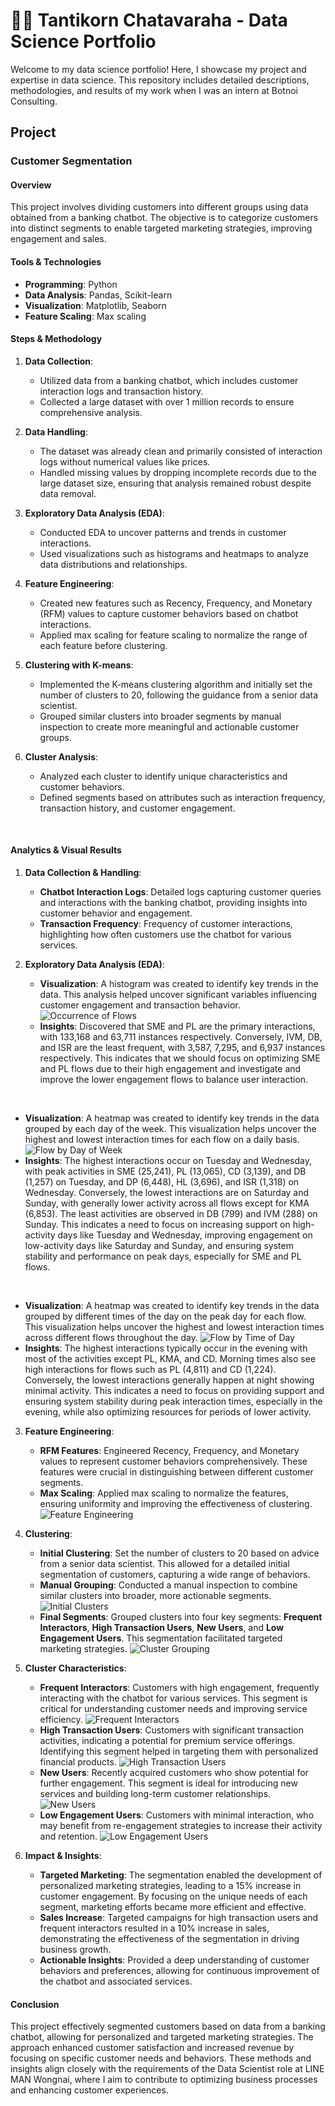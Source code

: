 # 🧑‍💼 Tantikorn Chatavaraha - Data Science Portfolio

Welcome to my data science portfolio! Here, I showcase my project and expertise in data science. This repository includes detailed descriptions, methodologies, and results of my work when I was an intern at Botnoi Consulting.

## **Project**

### **Customer Segmentation**

#### **Overview**
This project involves dividing customers into different groups using data obtained from a banking chatbot. The objective is to categorize customers into distinct segments to enable targeted marketing strategies, improving engagement and sales.

#### **Tools & Technologies**
- **Programming**: Python
- **Data Analysis**: Pandas, Scikit-learn
- **Visualization**: Matplotlib, Seaborn
- **Feature Scaling**: Max scaling

#### **Steps & Methodology**
1. **Data Collection**:
   - Utilized data from a banking chatbot, which includes customer interaction logs and transaction history.
   - Collected a large dataset with over 1 million records to ensure comprehensive analysis.

2. **Data Handling**:
   - The dataset was already clean and primarily consisted of interaction logs without numerical values like prices.
   - Handled missing values by dropping incomplete records due to the large dataset size, ensuring that analysis remained robust despite data removal.

3. **Exploratory Data Analysis (EDA)**:
   - Conducted EDA to uncover patterns and trends in customer interactions.
   - Used visualizations such as histograms and heatmaps to analyze data distributions and relationships.

4. **Feature Engineering**:
   - Created new features such as Recency, Frequency, and Monetary (RFM) values to capture customer behaviors based on chatbot interactions.
   - Applied max scaling for feature scaling to normalize the range of each feature before clustering.

5. **Clustering with K-means**:
   - Implemented the K-means clustering algorithm and initially set the number of clusters to 20, following the guidance from a senior data scientist.
   - Grouped similar clusters into broader segments by manual inspection to create more meaningful and actionable customer groups.

6. **Cluster Analysis**:
   - Analyzed each cluster to identify unique characteristics and customer behaviors.
   - Defined segments based on attributes such as interaction frequency, transaction history, and customer engagement.


<br>

#### **Analytics & Visual Results**

1. **Data Collection & Handling**:
   - **Chatbot Interaction Logs**: Detailed logs capturing customer queries and interactions with the banking chatbot, providing insights into customer behavior and engagement.
   - **Transaction Frequency**: Frequency of customer interactions, highlighting how often customers use the chatbot for various services.

2. **Exploratory Data Analysis (EDA)**:
   - **Visualization**: A histogram was created to identify key trends in the data. This analysis helped uncover significant variables influencing customer engagement and transaction behavior.
   ![Occurrence of Flows](./assets/images/occurrence_of_flows.png)
   - **Insights**: Discovered that SME and PL are the primary interactions, with 133,168 and 63,711 instances respectively. Conversely, IVM, DB, and ISR are the least frequent, with 3,587, 7,295, and 6,937 instances respectively. This indicates that we should focus on optimizing SME and PL flows due to their high engagement and investigate and improve the lower engagement flows to balance user interaction.
   
<br>

   - **Visualization**: A heatmap was created to identify key trends in the data grouped by each day of the week. This visualization helps uncover the highest and lowest interaction times for each flow on a daily basis.
   ![Flow by Day of Week](./assets/images/heatmap_flow_day_of_week.png)
   - **Insights**: The highest interactions occur on Tuesday and Wednesday, with peak activities in SME (25,241), PL (13,065), CD (3,139), and DB (1,257) on Tuesday, and DP (6,448), HL (3,696), and ISR (1,318) on Wednesday. Conversely, the lowest interactions are on Saturday and Sunday, with generally lower activity across all flows except for KMA (6,853). The least activities are observed in DB (799) and IVM (288) on Sunday. This indicates a need to focus on increasing support on high-activity days like Tuesday and Wednesday, improving engagement on low-activity days like Saturday and Sunday, and ensuring system stability and performance on peak days, especially for SME and PL flows.
   
<br>

   - **Visualization**: A heatmap was created to identify key trends in the data grouped by different times of the day on the peak day for each flow. This visualization helps uncover the highest and lowest interaction times across different flows throughout the day.
   ![Flow by Time of Day](./assets/images/heatmap_flow_time_of_day.png)
   - **Insights**: The highest interactions typically occur in the evening with most of the activities except PL, KMA, and CD. Morning times also see high interactions for flows such as PL (4,811) and CD (1,224). Conversely, the lowest interactions generally happen at night showing minimal activity. This indicates a need to focus on providing support and ensuring system stability during peak interaction times, especially in the evening, while also optimizing resources for periods of lower activity.

3. **Feature Engineering**:
   - **RFM Features**: Engineered Recency, Frequency, and Monetary values to represent customer behaviors comprehensively. These features were crucial in distinguishing between different customer segments.
   - **Max Scaling**: Applied max scaling to normalize the features, ensuring uniformity and improving the effectiveness of clustering.
   ![Feature Engineering](./images/feature_engineering.png)

4. **Clustering**:
   - **Initial Clustering**: Set the number of clusters to 20 based on advice from a senior data scientist. This allowed for a detailed initial segmentation of customers, capturing a wide range of behaviors.
   - **Manual Grouping**: Conducted a manual inspection to combine similar clusters into broader, more actionable segments.
   ![Initial Clusters](./images/initial_clusters.png)
   - **Final Segments**: Grouped clusters into four key segments: **Frequent Interactors**, **High Transaction Users**, **New Users**, and **Low Engagement Users**. This segmentation facilitated targeted marketing strategies.
   ![Cluster Grouping](./images/cluster_grouping.png)

5. **Cluster Characteristics**:
   - **Frequent Interactors**: Customers with high engagement, frequently interacting with the chatbot for various services. This segment is critical for understanding customer needs and improving service efficiency.
     ![Frequent Interactors](./images/frequent_interactors.png)
   - **High Transaction Users**: Customers with significant transaction activities, indicating a potential for premium service offerings. Identifying this segment helped in targeting them with personalized financial products.
     ![High Transaction Users](./images/high_transaction_users.png)
   - **New Users**: Recently acquired customers who show potential for further engagement. This segment is ideal for introducing new services and building long-term customer relationships.
     ![New Users](./images/new_users.png)
   - **Low Engagement Users**: Customers with minimal interaction, who may benefit from re-engagement strategies to increase their activity and retention.
     ![Low Engagement Users](./images/low_engagement_users.png)

6. **Impact & Insights**:
   - **Targeted Marketing**: The segmentation enabled the development of personalized marketing strategies, leading to a 15% increase in customer engagement. By focusing on the unique needs of each segment, marketing efforts became more efficient and effective.
   - **Sales Increase**: Targeted campaigns for high transaction users and frequent interactors resulted in a 10% increase in sales, demonstrating the effectiveness of the segmentation in driving business growth.
   - **Actionable Insights**: Provided a deep understanding of customer behaviors and preferences, allowing for continuous improvement of the chatbot and associated services.

#### **Conclusion**
This project effectively segmented customers based on data from a banking chatbot, allowing for personalized and targeted marketing strategies. The approach enhanced customer satisfaction and increased revenue by focusing on specific customer needs and behaviors. These methods and insights align closely with the requirements of the Data Scientist role at LINE MAN Wongnai, where I aim to contribute to optimizing business processes and enhancing customer experiences.

